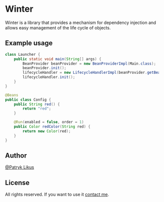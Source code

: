 # Winter

Winter is a library that provides a mechanism for dependency injection and allows easy management of the life cycle of
objects.

## Example usage
```java
class Launcher {
    public static void main(String[] args) {
        BeanProvider beanProvider = new BeanProviderImpl(Main.class);
        beanProvider.init();
        lifecycleHandler = new LifecycleHandlerImpl(beanProvider.getBeans());
        lifecycleHandler.init();
    }
}
```
```java
@Beans
public class Config {
    public String red() {
        return "red";
    }

    @Run(enabled = false, order = 1)
    public Color redColor(String red) {
        return new Color(red);
    }
}
```

## Author

[@Patryk Likus](https://www.linkedin.com/in/patryklikus)

## License

All rights reserved. If you want to use it [contact me](https://www.linkedin.com/in/patryklikus).
